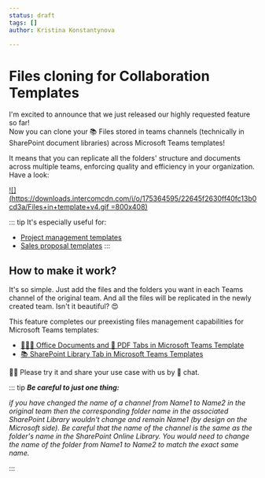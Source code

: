 ```yaml
---
status: draft
tags: []
author: Kristina Konstantynova

---
```

# **Files cloning for Collaboration Templates**

I'm excited to announce that we just released our highly requested feature so far!  
Now you can clone your 📚 Files stored in teams channels (technically in SharePoint document libraries) across Microsoft Teams templates!

It means that you can replicate all the folders' structure and documents across multiple teams, enforcing quality and efficiency in your organization. Have a look:

[![](https://downloads.intercomcdn.com/i/o/175364595/22645f2630ff40fc13b0cd3a/Files+in+template+v4.gif =800x408)](https://downloads.intercomcdn.com/i/o/175364595/22645f2630ff40fc13b0cd3a/Files+in+template+v4.gif)

::: tip It's especially useful for:

* [Project management templates](https://docs.nbold.co/business-scenarios/project-management-template.html)
* [Sales proposal templates](https://docs.nbold.co/business-scenarios/deal-room-template.html)
  :::

## How to make it work?

It's so simple. Just add the files and the folders you want in each Teams channel of the original team. And all the files will be replicated in the newly created team. Isn't it beautiful? 😍

This feature completes our preexisting files management capabilities for Microsoft Teams templates:

* [📙📗📘 Office Documents and 💼 PDF Tabs in Microsoft Teams Template](https://help.salestim.com/articles/3561694-office-documents-and-pdf-tabs-in-microsoft-teams-template)
* [📚 SharePoint Library Tab in Microsoft Teams Templates](https://help.salestim.com/articles/3561694-office-documents-and-pdf-tabs-in-microsoft-teams-template)

🙏🏼 Please try it and share your use case with us by 💬 chat. 

::: tip **_Be careful to just one thing:_** 

_if you have changed the name of a channel from Name1 to Name2 in the original team then the corresponding folder name in the associated SharePoint Library wouldn't change and remain Name1 (by design on the Microsoft side). Be careful that the name of the channel is the same as the folder's name in the SharePoint Online Library. You would need to change the name of the folder from Name1 to Name2 to match the exact same name._

:::